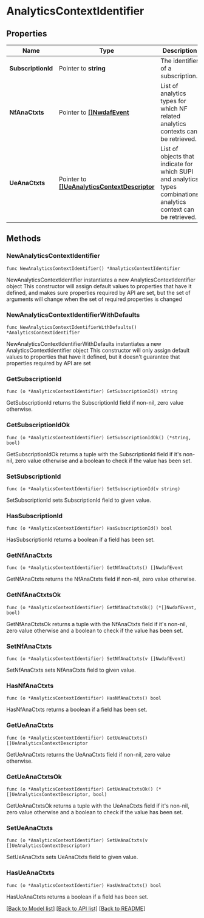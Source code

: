 # AnalyticsContextIdentifier

## Properties

Name | Type | Description | Notes
------------ | ------------- | ------------- | -------------
**SubscriptionId** | Pointer to **string** | The identifier of a subscription. | [optional] 
**NfAnaCtxts** | Pointer to [**[]NwdafEvent**](NwdafEvent.md) | List of analytics types for which NF related analytics contexts can be retrieved.  | [optional] 
**UeAnaCtxts** | Pointer to [**[]UeAnalyticsContextDescriptor**](UeAnalyticsContextDescriptor.md) | List of objects that indicate for which SUPI and analytics types combinations analytics  context can be retrieved.  | [optional] 

## Methods

### NewAnalyticsContextIdentifier

`func NewAnalyticsContextIdentifier() *AnalyticsContextIdentifier`

NewAnalyticsContextIdentifier instantiates a new AnalyticsContextIdentifier object
This constructor will assign default values to properties that have it defined,
and makes sure properties required by API are set, but the set of arguments
will change when the set of required properties is changed

### NewAnalyticsContextIdentifierWithDefaults

`func NewAnalyticsContextIdentifierWithDefaults() *AnalyticsContextIdentifier`

NewAnalyticsContextIdentifierWithDefaults instantiates a new AnalyticsContextIdentifier object
This constructor will only assign default values to properties that have it defined,
but it doesn't guarantee that properties required by API are set

### GetSubscriptionId

`func (o *AnalyticsContextIdentifier) GetSubscriptionId() string`

GetSubscriptionId returns the SubscriptionId field if non-nil, zero value otherwise.

### GetSubscriptionIdOk

`func (o *AnalyticsContextIdentifier) GetSubscriptionIdOk() (*string, bool)`

GetSubscriptionIdOk returns a tuple with the SubscriptionId field if it's non-nil, zero value otherwise
and a boolean to check if the value has been set.

### SetSubscriptionId

`func (o *AnalyticsContextIdentifier) SetSubscriptionId(v string)`

SetSubscriptionId sets SubscriptionId field to given value.

### HasSubscriptionId

`func (o *AnalyticsContextIdentifier) HasSubscriptionId() bool`

HasSubscriptionId returns a boolean if a field has been set.

### GetNfAnaCtxts

`func (o *AnalyticsContextIdentifier) GetNfAnaCtxts() []NwdafEvent`

GetNfAnaCtxts returns the NfAnaCtxts field if non-nil, zero value otherwise.

### GetNfAnaCtxtsOk

`func (o *AnalyticsContextIdentifier) GetNfAnaCtxtsOk() (*[]NwdafEvent, bool)`

GetNfAnaCtxtsOk returns a tuple with the NfAnaCtxts field if it's non-nil, zero value otherwise
and a boolean to check if the value has been set.

### SetNfAnaCtxts

`func (o *AnalyticsContextIdentifier) SetNfAnaCtxts(v []NwdafEvent)`

SetNfAnaCtxts sets NfAnaCtxts field to given value.

### HasNfAnaCtxts

`func (o *AnalyticsContextIdentifier) HasNfAnaCtxts() bool`

HasNfAnaCtxts returns a boolean if a field has been set.

### GetUeAnaCtxts

`func (o *AnalyticsContextIdentifier) GetUeAnaCtxts() []UeAnalyticsContextDescriptor`

GetUeAnaCtxts returns the UeAnaCtxts field if non-nil, zero value otherwise.

### GetUeAnaCtxtsOk

`func (o *AnalyticsContextIdentifier) GetUeAnaCtxtsOk() (*[]UeAnalyticsContextDescriptor, bool)`

GetUeAnaCtxtsOk returns a tuple with the UeAnaCtxts field if it's non-nil, zero value otherwise
and a boolean to check if the value has been set.

### SetUeAnaCtxts

`func (o *AnalyticsContextIdentifier) SetUeAnaCtxts(v []UeAnalyticsContextDescriptor)`

SetUeAnaCtxts sets UeAnaCtxts field to given value.

### HasUeAnaCtxts

`func (o *AnalyticsContextIdentifier) HasUeAnaCtxts() bool`

HasUeAnaCtxts returns a boolean if a field has been set.


[[Back to Model list]](../README.md#documentation-for-models) [[Back to API list]](../README.md#documentation-for-api-endpoints) [[Back to README]](../README.md)



